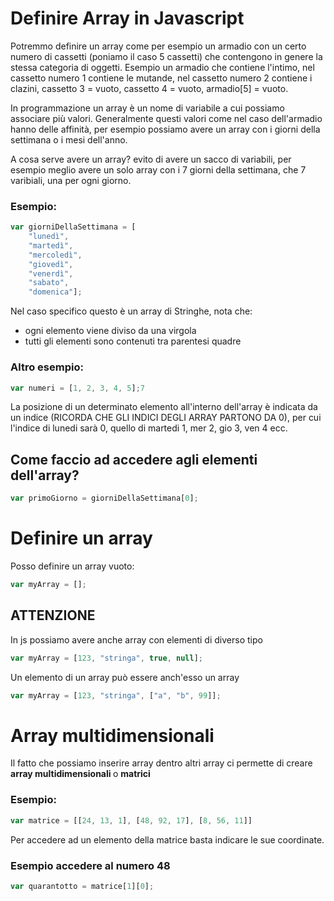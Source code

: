 # Definire Array in Javascript

Potremmo definire un array come per esempio un armadio con un certo numero di cassetti (poniamo il caso 5 cassetti) che contengono in genere la stessa categoria di oggetti. Esempio un armadio che contiene l'intimo, nel cassetto numero 1 contiene le mutande, nel cassetto numero 2 contiene i clazini, cassetto 3 = vuoto, cassetto 4 = vuoto, armadio[5] = vuoto.

In programmazione un array è un nome di variabile a cui possiamo associare più valori. Generalmente questi valori come nel caso dell'armadio hanno delle affinità, per esempio possiamo avere un array con i giorni della settimana o i mesi dell'anno. 

A cosa serve avere un array? evito di avere un sacco di variabili, per esempio meglio avere un solo array con i 7 giorni della settimana, che 7 varibiali, una per ogni giorno. 

### Esempio:

``` javascript 
var giorniDellaSettimana = [
	"lunedì",
	"martedì",
	"mercoledì",
	"giovedì",
	"venerdì",
	"sabato",
	"domenica"];
```

Nel caso specifico questo è un array di Stringhe, nota che:
* ogni elemento viene diviso da una virgola
* tutti gli elementi sono contenuti tra parentesi quadre

### Altro esempio:
``` javascript
var numeri = [1, 2, 3, 4, 5];7
```

La posizione di un determinato elemento all'interno dell'array è indicata da un indice (RICORDA CHE GLI INDICI DEGLI ARRAY PARTONO DA 0), per cui l'indice di lunedi sarà 0, quello di martedi 1, mer 2, gio 3, ven 4 ecc.

## Come faccio ad accedere agli elementi dell'array?

``` javascript
var primoGiorno = giorniDellaSettimana[0];
```

# Definire un array 

Posso definire un array vuoto:
``` javascript
var myArray = [];
```

## ATTENZIONE
In js possiamo avere anche array con elementi di diverso tipo
``` javascript
var myArray = [123, "stringa", true, null];
```
Un elemento di un array può essere anch'esso un array
``` javascript
var myArray = [123, "stringa", ["a", "b", 99]];
```

# Array multidimensionali 

Il fatto che possiamo inserire array dentro altri array ci permette di creare <b> array multidimensionali </b> o <b> matrici </b>

### Esempio:
``` javascript
var matrice = [[24, 13, 1], [48, 92, 17], [8, 56, 11]]
```

Per accedere ad un elemento della matrice basta indicare le sue coordinate.
### Esempio accedere al numero 48 

``` javascript
var quarantotto = matrice[1][0];
```